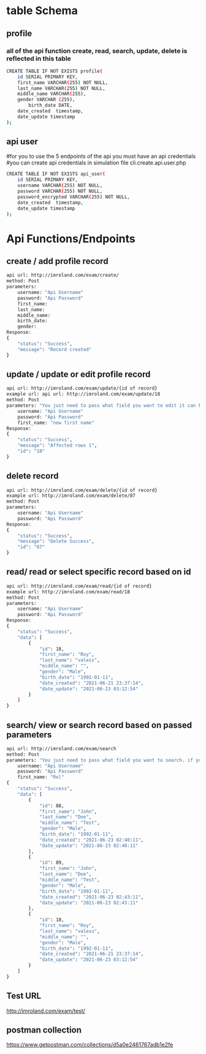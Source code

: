 # table Schema

## profile
### all of the api function create, read, search, update, delete is reflected in this table 
```bash
CREATE TABLE IF NOT EXISTS profile(
	id SERIAL PRIMARY KEY,
	first_name VARCHAR(255) NOT NULL,
	last_name VARCHAR(255) NOT NULL,
	middle_name VARCHAR(255),
	gender VARCHAR (255),
        birth_date DATE,
  	date_created  timestamp,
	date_update timestamp
);
```


## api user
#for you to use the 5 endpoints of the api you must have an api credentials
#you can create api credentials in  simulation file cli.create.api.user.php
```bash
CREATE TABLE IF NOT EXISTS api_user(
	id SERIAL PRIMARY KEY,
	username VARCHAR(255) NOT NULL,
	password VARCHAR(255) NOT NULL,
	password_encrypted VARCHAR(255) NOT NULL,
  	date_created  timestamp,
	date_update timestamp
);
```

# Api Functions/Endpoints

## create / add profile record
```bash
api url: http://imroland.com/exam/create/
method: Post
parameters: 
	username: "Api Username"
	password: "Api Password"
	first_name:
	last_name:
	middle_name:
	birth_date:
	gender:
Response:
{
    "status": "Success",
    "message": "Record created"
}
```

## update / update or edit profile record
```bash
api url: http://imroland.com/exam/update/{id of record}
example url: api url: http://imroland.com/exam/update/18
method: Post
parameters: "You just need to pass what field you want to edit it can be multiple field."
	username: "Api Username"
	password: "Api Password"
	first_name: "new first name"
Response:
{
    "status": "Success",
    "message": "Affected rows 1",
    "id": "18"
}
```
## delete record
```bash
api url: http://imroland.com/exam/delete/{id of record}
example url: http://imroland.com/exam/delete/87
method: Post
parameters: 
	username: "Api Username"
	password: "Api Password"
Response:
{
    "status": "Success",
    "message": "Delete Success",
    "id": "87"
}
```
## read/ read or select specific record based on id
```bash
api url: http://imroland.com/exam/read/{id of record}
example url: http://imroland.com/exam/read/18
method: Post
parameters: 
	username: "Api Username"
	password: "Api Password"
Response:
{
    "status": "Success",
    "data": [
        {
            "id": 18,
            "first_name": "Roy",
            "last_name": "valess",
            "middle_name": "",
            "gender": "Male",
            "birth_date": "1992-01-11",
            "date_created": "2021-06-21 23:37:14",
            "date_update": "2021-06-23 03:12:54"
        }
    ]
}
```
## search/ view or search record based on passed parameters
```bash
api url: http://imroland.com/exam/search
method: Post
parameters: "You just need to pass what field you want to search. if you dont pass it will show all"
	username: "Api Username"
	password: "Api Password"
	first_name: "Rol"
{
    "status": "Success",
    "data": [
        {
            "id": 88,
            "first_name": "John",
            "last_name": "Doe",
            "middle_name": "Test",
            "gender": "Male",
            "birth_date": "1992-01-11",
            "date_created": "2021-06-23 02:40:11",
            "date_update": "2021-06-23 02:40:11"
        },
        {
            "id": 89,
            "first_name": "John",
            "last_name": "Doe",
            "middle_name": "Test",
            "gender": "Male",
            "birth_date": "1992-01-11",
            "date_created": "2021-06-23 02:43:11",
            "date_update": "2021-06-23 02:43:11"
        },
        {
            "id": 18,
            "first_name": "Roy",
            "last_name": "valess",
            "middle_name": "",
            "gender": "Male",
            "birth_date": "1992-01-11", 
            "date_created": "2021-06-21 23:37:14",
            "date_update": "2021-06-23 03:12:54"
        }
    ]
}
```

## Test URL
http://imroland.com/exam/test/

## postman collection
https://www.getpostman.com/collections/d5a0e2461767adb1e2fe
	
	

	 




